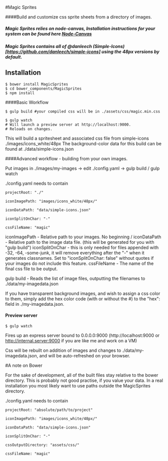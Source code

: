 #Magic Sprites

####Build and customize css sprite sheets from a directory of images.

##### Magic Sprites relies on node-canvas, Installation instructions for your system can be found here [Node-Canvas](https://github.com/learnboost/node-canvas/wiki)
##### Magic Sprites contains all of @danleech (Simple-Icons)[https://github.com/danleech/simple-icons] using the 48px versions by default.

## Installation

    $ bower install MagicSprites
    $ cd bower_components/MagicSprites
    $ npm install


####Basic Workflow

    $ gulp build #your compiled css will be in ./assets/css/magic.min.css
    
    $ gulp watch 
    # Will launch a preview server at http://localhost:9000. 
    # Reloads on changes.
    

This will build a spritesheet and associated css file from simple-icons ./images/icons_white/48px
The background-color data for this build can be found at ./data/simple-icons.json


####Advanced workflow - building from your own images.

Put images in ./images/my-images -> edit ./config.yaml -> gulp build / gulp watch

./config.yaml needs to contain

    projectRoot: "./"

    iconImagePath: "images/icons_white/48px/"

    iconDataPath: "data/simple-icons.json"

    iconSplitOnChar: "-"

    cssFileName: "magic"

iconImagePath - Relative path to your images. No beginning /
iconDataPath - Relative path to the image data file. (this will be generated for you with "gulp build")
iconSplitOnChar - this is only needed for files appended with -32, -64, -some-junk, it will remove everything after the "-" when it
    generates classnames. Set to "iconSplitOnChar: false" without quotes if your images do not include this feature.
cssFileName - The name of the final css file to be output.

gulp build - Reads the list of image files, outputting the filenames to ./data/my-imagedata.json

If you have transparent background images, and wish to assign a css color to them, simply add the hex color code (with or without the #)
to the "hex": field in ./my-imagedata.json.

#### Preview server

    $ gulp watch

Fires up an express server bound to 0.0.0.0:9000 (http://localhost:9000 or http://internal.server:9000 if you are like me and work on a VM)

Css will be rebuilt on addition of images and changes to ./data/my-imagedata.json, and will be auto-refreshed on your browser.


#A note on Bower

For the sake of development, all of the built files stay relative to the bower directory. This is probably not good practise,
if you value your data. In a real installation you most likely want to use paths outside the MagicSprites directory.


./config.yaml needs to contain

    projectRoot: "absolute/path/to/project"

    iconImagePath: "images/icons_white/48px/"

    iconDataPath: "data/simple-icons.json"

    iconSplitOnChar: "-"

    cssOutputDirectory: "assets/css/"

    cssFileName: "magic"
